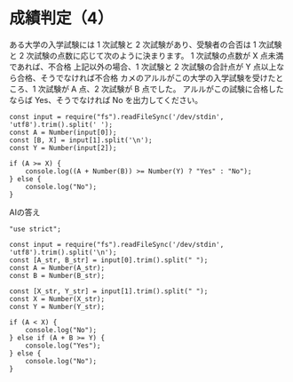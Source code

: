 # 成績判定（4）

ある大学の入学試験には 1 次試験と 2 次試験があり、受験者の合否は 1 次試験と 2 次試験の点数に応じて次のように決まります。
1 次試験の点数が X 点未満であれば、不合格
上記以外の場合、1 次試験と 2 次試験の合計点が Y 点以上なら合格、そうでなければ不合格
カメのアルルがこの大学の入学試験を受けたところ、1 次試験が A 点、2 次試験が B 点でした。
アルルがこの試験に合格したならば Yes、そうでなければ No を出力してください。

```
const input = require("fs").readFileSync('/dev/stdin', 'utf8').trim().split(' ');
const A = Number(input[0]);
const [B, X] = input[1].split('\n');
const Y = Number(input[2]);

if (A >= X) {
    console.log((A + Number(B)) >= Number(Y) ? "Yes" : "No");
} else {
    console.log("No");
}
```

AIの答え

```
"use strict";

const input = require("fs").readFileSync('/dev/stdin', 'utf8').trim().split('\n');
const [A_str, B_str] = input[0].trim().split(" ");
const A = Number(A_str);
const B = Number(B_str);

const [X_str, Y_str] = input[1].trim().split(" ");
const X = Number(X_str);
const Y = Number(Y_str);

if (A < X) {
    console.log("No");
} else if (A + B >= Y) {
    console.log("Yes");
} else {
    console.log("No");
}
```